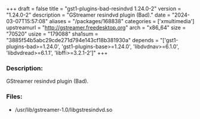 +++
draft = false
title = "gst1-plugins-bad-resindvd 1.24.0-2"
version = "1.24.0-2"
description = "GStreamer resindvd plugin (Bad)."
date = "2024-03-07T15:57:08"
aliases = "/packages/168838"
categories = ['xmultimedia']
upstreamurl = "http://gstreamer.freedesktop.org"
arch = "x86_64"
size = "70520"
usize = "179088"
sha1sum = "3885f54b5abc29cde271d794e143cf18b381930a"
depends = "['gst1-plugins-bad>=1.24.0', 'gst1-plugins-base>=1.24.0', 'libdvdnav>=6.1.0', 'libdvdread>=6.1.1', 'libffi>=3.2.1-2']"
+++
### Description: 
GStreamer resindvd plugin (Bad).

### Files: 
* /usr/lib/gstreamer-1.0/libgstresindvd.so
